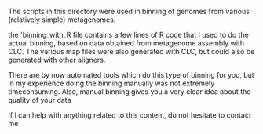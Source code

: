 The scripts in this directory were used in binning of genomes from various (relatively simple) metagenomes. 

the 'binning_with_R file contains a few lines of R code that I used to do the actual binning, based on data obtained from metagenome assembly with CLC.
The various map files were also generated with CLC, but could also be generated with other aligners.

There are by now automated tools which do this type of binning for you, but in my experience doing the binning manually was not extremely timeconsuming.
Also, manual binning gives you a very clear idea about the quality of your data

If I can help with anything related to this content, do not hesitate to contact me
